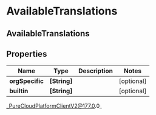 # AvailableTranslations

## AvailableTranslations

## Properties

|Name | Type | Description | Notes|
|------------ | ------------- | ------------- | -------------|
| **orgSpecific** | **[String]** |  | [optional] |
| **builtin** | **[String]** |  | [optional] |



_PureCloudPlatformClientV2@177.0.0_
